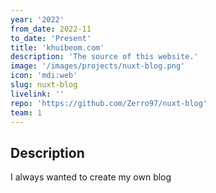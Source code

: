 ```yaml
---
year: '2022'
from_date: 2022-11
to_date: 'Present'
title: 'khuibeom.com'
description: 'The source of this website.'
image: '/images/projects/nuxt-blog.png'
icon: 'mdi:web'
slug: nuxt-blog
livelink: ''
repo: 'https://github.com/Zerro97/nuxt-blog'
team: 1
---
```


## Description

I always wanted to create my own blog